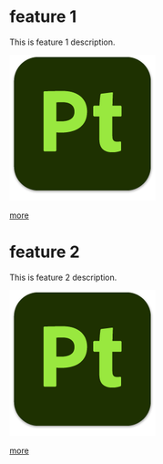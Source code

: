 # feature 1
This is feature 1 description.

![visual](feature_1.png)

[more](https://sp.com/feature/1)

# feature 2
This is feature 2 description.

![visual](feature_2.png)

[more](https://sp.com/feature/2)


